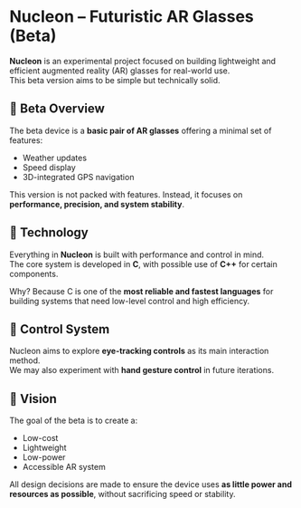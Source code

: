 # Nucleon – Futuristic AR Glasses (Beta)

**Nucleon** is an experimental project focused on building lightweight and efficient augmented reality (AR) glasses for real-world use.  
This beta version aims to be simple but technically solid.

## 🧪 Beta Overview

The beta device is a **basic pair of AR glasses** offering a minimal set of features:

- Weather updates  
- Speed display  
- 3D-integrated GPS navigation

This version is not packed with features. Instead, it focuses on **performance, precision, and system stability**.

## 🔧 Technology

Everything in **Nucleon** is built with performance and control in mind.  
The core system is developed in **C**, with possible use of **C++** for certain components.

Why? Because C is one of the **most reliable and fastest languages** for building systems that need low-level control and high efficiency.

## 🧠 Control System

Nucleon aims to explore **eye-tracking controls** as its main interaction method.  
We may also experiment with **hand gesture control** in future iterations.

## 🎯 Vision

The goal of the beta is to create a:

- Low-cost  
- Lightweight  
- Low-power  
- Accessible AR system

All design decisions are made to ensure the device uses **as little power and resources as possible**, without sacrificing speed or stability.
